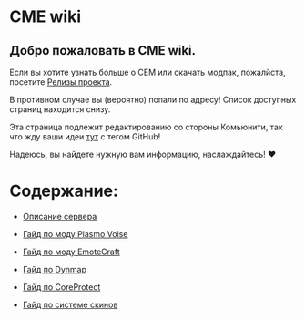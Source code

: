 # CME wiki

## Добро пожаловать в CME wiki.

Если вы хотите узнать больше о CEM или скачать модпак, пожалйста, посетите [Релизы проекта](https://github.com/Kr1sper59/CME_World_wiki/releases/tag/Modpack).

В противном случае вы (вероятно) попали по адресу! Список доступных страниц находится снизу.

Эта страница подлежит редактированию со стороны Комьюнити, так что жду ваши идеи [тут](https://ptb.discord.com/channels/1366778927728693389/1367805808426881065) с тегом GitHub!

Надеюсь, вы найдете нужную вам информацию, наслаждайтесь! ❤️

# Содержание:
- [Описание сервера](https://github.com/Kr1sper59/CME_World_wiki/blob/2e10abaa16da4c459e78aecb53163858abf7aa21/Description.md)

- [Гайд по моду Plasmo Voise](https://github.com/Kr1sper59/CME_World/blob/main/PlasmoVoise%20Guide.md#%D0%B3%D0%B0%D0%B9%D0%B4-%D0%BF%D0%BE-plasmovoise)

- [Гайд по моду EmoteCraft](https://github.com/Kr1sper59/CME_World_wiki/blob/f6409df0c1e7e4534cbeba58b82884b9513e8732/EmoteCraft%20Guide.md)

- [Гайд по Dynmap](https://github.com/Kr1sper59/CME_World/blob/main/Dynmap%20Guide.md)

- [Гайд по CoreProtect](https://github.com/Kr1sper59/CME_World_wiki/blob/c2c5a46bbe902c4daf79f06859485b448fc7de64/CoreProtect%20Guide.md)

- [Гайд по системе скинов](https://github.com/Kr1sper59/CME_World_wiki/blob/9adef81b53570b554bc486ac1350ba7bb072bf71/Skin%20Guide.md)
